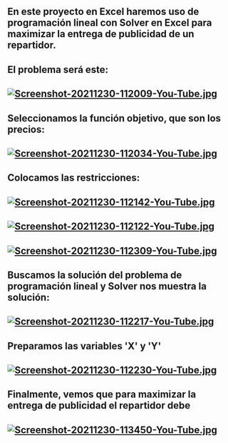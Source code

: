 ## En este proyecto en Excel haremos uso de programación lineal con Solver en Excel para maximizar la entrega de publicidad de un repartidor.
## El problema será este:
## [![Screenshot-20211230-112009-You-Tube.jpg](https://i.postimg.cc/sgfvmW2c/Screenshot-20211230-112009-You-Tube.jpg)](https://postimg.cc/QHP8xH19)

## Seleccionamos la función objetivo, que son los precios:
## [![Screenshot-20211230-112034-You-Tube.jpg](https://i.postimg.cc/tRrf7Qx4/Screenshot-20211230-112034-You-Tube.jpg)](https://postimg.cc/3Wv9bq1s)

## Colocamos las restricciones:
## [![Screenshot-20211230-112142-You-Tube.jpg](https://i.postimg.cc/W1SSY0wb/Screenshot-20211230-112142-You-Tube.jpg)](https://postimg.cc/K1knRkWd)
## [![Screenshot-20211230-112122-You-Tube.jpg](https://i.postimg.cc/h4HYV8pk/Screenshot-20211230-112122-You-Tube.jpg)](https://postimg.cc/Z0xjSNkH)
## [![Screenshot-20211230-112309-You-Tube.jpg](https://i.postimg.cc/D0tRZLMK/Screenshot-20211230-112309-You-Tube.jpg)](https://postimg.cc/K3D0pkb9)

## Buscamos la solución del problema de programación lineal y Solver nos muestra la solución:
## [![Screenshot-20211230-112217-You-Tube.jpg](https://i.postimg.cc/5tCYQVyd/Screenshot-20211230-112217-You-Tube.jpg)](https://postimg.cc/v1GHCC53)

## Preparamos las variables 'X' y 'Y'
## [![Screenshot-20211230-112230-You-Tube.jpg](https://i.postimg.cc/Sx0pNFBz/Screenshot-20211230-112230-You-Tube.jpg)](https://postimg.cc/gnK7N5kY)

## Finalmente, vemos que para maximizar la entrega de publicidad el repartidor debe
## [![Screenshot-20211230-113450-You-Tube.jpg](https://i.postimg.cc/c1gxsmv2/Screenshot-20211230-113450-You-Tube.jpg)](https://postimg.cc/pyvbCKYJ)

##
##
